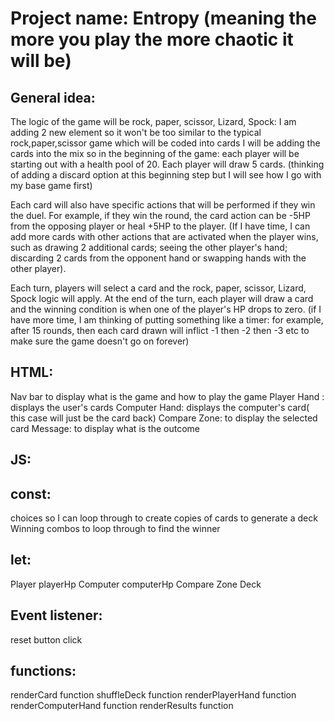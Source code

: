# Project name: Entropy (meaning the more you play the more chaotic it will be)

## General idea:

The logic of the game will be rock, paper, scissor, Lizard, Spock: I am adding 2 new element so it won't be too similar to the typical rock,paper,scissor game which will be coded into cards
I will be adding the cards into the mix so in the beginning of the game: each player will be starting out with a health pool of 20. Each player will draw 5 cards. (thinking of adding a discard option at this beginning step but I will see how I go with my base game first)

Each card will also have specific actions that will be performed if they win the duel. For example, if they win the round, the card action can be -5HP from the opposing player or heal +5HP to the player. (If I have time, I can add more cards with other actions that are activated when the player wins, such as drawing 2 additional cards; seeing the other player's hand;  discarding 2 cards from the opponent hand or swapping hands with the other player).


Each turn, players will select a card and the rock, paper, scissor, Lizard, Spock logic will apply. At the end of the turn, each player will draw a card and the winning condition is when one of the player's HP drops to zero.
(if I have more time, I am thinking of putting something like a timer: for example, after 15 rounds, then each card drawn will inflict -1 then -2 then -3 etc to make sure the game doesn't go on forever)

## HTML:
Nav bar to display what is the game and how to play the game 
Player Hand : displays the user's cards
Computer Hand: displays the computer's card( this case will just be the card back)
Compare Zone: to display the selected card
Message: to display what is the outcome 

## JS:
## const:
choices so I can loop through to create copies of cards to generate a deck 
Winning combos to loop through to find the winner 

## let:
Player
playerHp
Computer
computerHp 
Compare Zone
Deck

## Event listener:
reset button 
click 

## functions:
renderCard function
shuffleDeck function 
renderPlayerHand function
renderComputerHand function
renderResults function


















